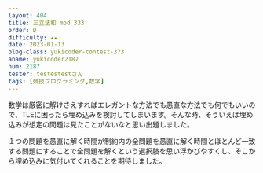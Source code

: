```yaml
---
layout: 404
title: 三立法和 mod 333
order: D
difficulty: ★★
date: 2023-01-13
blog-class: yukicoder-contest-373
aname: yukicoder2187
num: 2187
tester: testestestさん
tags: [競技プログラミング,数学]
---
```


<p>
数学は厳密に解けさえすればエレガントな方法でも愚直な方法でも何でもいいので、TLEに困ったら埋め込みを検討してしまいます。そんな時、そういえば埋め込みが想定の問題は見たことがないなと思い出題しました。
</p>
<p>
１つの問題を愚直に解く時間が制約内の全問題を愚直に解く時間とほとんど一致する問題にすることで全問題を解くという選択肢を思い浮かびやすくし、そこから埋め込みに気付いてくれることを期待しました。
</p>
